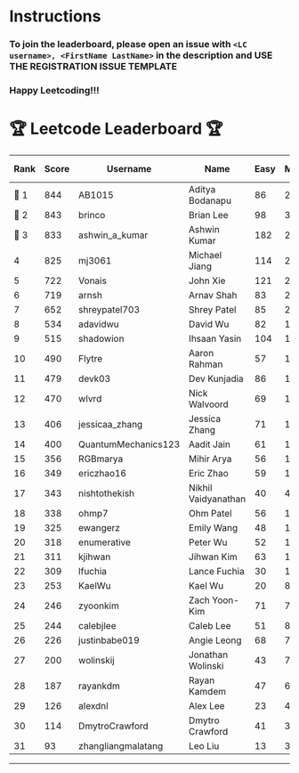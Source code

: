 # Instructions
### To join the leaderboard, please open an issue with `<LC username>, <FirstName LastName>` in the description and USE THE REGISTRATION ISSUE TEMPLATE
### Happy Leetcoding!!!


# 🏆 Leetcode Leaderboard 🏆

| Rank | Score | Username       | Name | Easy | Medium | Hard | Problems Solved |
|------|----------------|-----------------|-------------------|--------------|--------------|--------------|--------------|
| 🥇 1 | 844 | AB1015 | Aditya Bodanapu | 86 | 274 | 70 | 430 |
| 🥈 2 | 843 | brinco | Brian Lee | 98 | 305 | 45 | 448 |
| 🥉 3 | 833 | ashwin_a_kumar | Ashwin Kumar | 182 | 291 | 23 | 496 |
| 4 | 825 | mj3061 | Michael Jiang | 114 | 285 | 47 | 446 |
| 5 | 722 | Vonais | John Xie | 121 | 248 | 35 | 404 |
| 6 | 719 | arnsh | Arnav Shah | 83 | 234 | 56 | 373 |
| 7 | 652 | shreypatel703 | Shrey Patel | 85 | 240 | 29 | 354 |
| 8 | 534 | adavidwu | David Wu | 82 | 169 | 38 | 289 |
| 9 | 515 | shadowion | Ihsaan Yasin | 104 | 174 | 21 | 299 |
| 10 | 490 | Flytre | Aaron Rahman | 57 | 155 | 41 | 253 |
| 11 | 479 | devk03 | Dev Kunjadia | 86 | 180 | 11 | 277 |
| 12 | 470 | wlvrd | Nick Walvoord | 69 | 172 | 19 | 260 |
| 13 | 406 | jessicaa_zhang | Jessica Zhang | 71 | 142 | 17 | 230 |
| 14 | 400 | QuantumMechanics123 | Aadit Jain | 61 | 144 | 17 | 222 |
| 15 | 356 | RGBmarya | Mihir Arya | 56 | 117 | 22 | 195 |
| 16 | 349 | ericzhao16 | Eric Zhao | 59 | 130 | 10 | 199 |
| 17 | 343 | nishtothekish | Nikhil Vaidyanathan | 40 | 42 | 73 | 155 |
| 18 | 338 | ohmp7 | Ohm Patel | 56 | 123 | 12 | 191 |
| 19 | 325 | ewangerz | Emily Wang | 48 | 110 | 19 | 177 |
| 20 | 318 | enumerative | Peter Wu | 52 | 112 | 14 | 178 |
| 21 | 311 | kjihwan | Jihwan Kim | 63 | 103 | 14 | 180 |
| 22 | 309 | lfuchia | Lance Fuchia | 30 | 129 | 7 | 166 |
| 23 | 253 | KaelWu | Kael Wu | 20 | 88 | 19 | 127 |
| 24 | 246 | zyoonkim | Zach Yoon-Kim | 71 | 71 | 11 | 153 |
| 25 | 244 | calebjlee | Caleb Lee | 51 | 83 | 9 | 143 |
| 26 | 226 | justinbabe019 | Angie Leong | 68 | 73 | 4 | 145 |
| 27 | 200 | wolinskij | Jonathan Wolinski | 43 | 74 | 3 | 120 |
| 28 | 187 | rayankdm | Rayan Kamdem | 47 | 67 | 2 | 116 |
| 29 | 126 | alexdnl | Alex Lee | 23 | 44 | 5 | 72 |
| 30 | 114 | DmytroCrawford | Dmytro Crawford | 41 | 35 | 1 | 77 |
| 31 | 93 | zhangliangmalatang | Leo Liu | 13 | 37 | 2 | 52 |
---